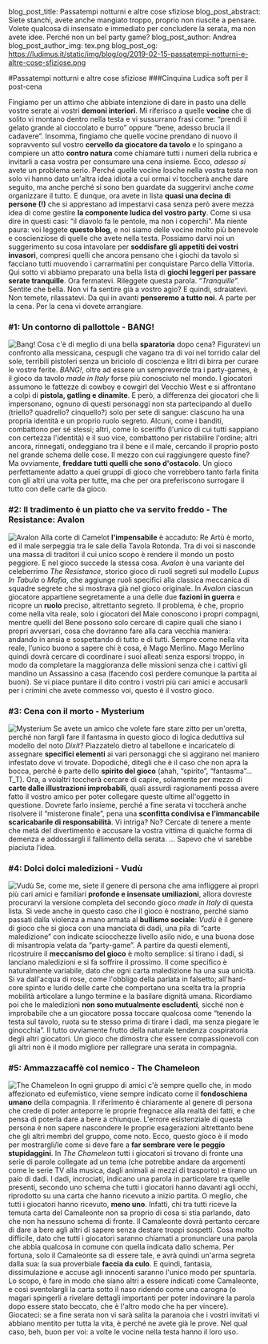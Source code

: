 blog_post_title: Passatempi notturni e altre cose sfiziose
blog_post_abstract: Siete stanchi, avete anche mangiato troppo, proprio non riuscite a pensare. Volete qualcosa di insensato e immediato per concludere la serata, ma non avete idee. Perché non un bel party game?
blog_post_author: Andrea
blog_post_author_img: tex.png
blog_post_og: https://ludimus.it/static/img/blog/og/2019-02-15-passatempi-notturni-e-altre-cose-sfiziose.png

#Passatempi notturni e altre cose sfiziose
###Cinquina Ludica soft per il post-cena

Fingiamo per un attimo che abbiate intenzione di dare in pasto una delle vostre serate ai vostri **demoni interiori**. Mi riferisco a quelle **vocine** che di solito vi montano dentro nella testa e vi sussurrano frasi come: “prendi il gelato grande al cioccolato e burro” oppure “bene, adesso brucia il cadavere”.
Insomma, fingiamo che quelle vocine prendano di nuovo il sopravvento sul vostro **cervello da giocatore da tavolo** e lo spingano a compiere un atto **contro natura** come chiamare tutti i numeri della rubrica e invitarli a casa vostra per consumare una cena insieme.
Ecco, _adesso sì_ avete un problema serio.
Perché quelle vocine losche nella vostra testa non solo vi hanno dato un'altra idea idiota a cui ormai vi toccherà anche dare seguito, ma anche perché si sono ben guardate da suggerirvi anche _come_ organizzare il tutto. 
E dunque, ora avete in lista **quasi una decina di persone (!)** che si apprestano ad impestarvi casa senza però avere mezza idea di come gestire **la componente ludica del vostro party**. Come si usa dire in questi casi: “il diavolo fa le pentole, ma non i coperchi”.
Ma niente paura: voi leggete **questo blog**, e noi siamo delle vocine molto più benevole e coscienziose di quelle che avete nella testa. Possiamo darvi noi un suggerimento su cosa intavolare per **soddisfare gli appetiti dei vostri invasori**, compresi quelli che ancora pensano che i giochi da tavolo si facciano tutti muovendo i carrarmatini per conquistare Parco della Vittoria. Qui sotto vi abbiamo preparato una bella lista di **giochi leggeri per passare serate tranquille**.
Ora fermatevi. Rileggete questa parola.
“_Tranquille_”.
Sentite  che bella. Non vi fa sentire già a vostro agio?
E quindi, sdraiatevi. Non temete, rilassatevi. Da qui in avanti **penseremo a tutto noi**.
A parte per la cena.
Per la cena vi dovete arrangiare.

### #1: Un contorno di pallottole - BANG!
![Bang!](../static/img/blog/passatempi/bang.jpg?t=1 "Bang!")
Cosa c'è di meglio di una bella **sparatoria** dopo cena? Figuratevi un confronto alla messicana, cespugli che vagano tra di voi nel torrido calar del sole, terribili pistoleri senza un briciolo di coscienza e litri di birra per curare le vostre ferite.
_BANG!_, oltre ad essere un sempreverde tra i party-games, è il gioco da tavolo _made in Italy_ forse più conosciuto nel mondo. I giocatori assumono le fattezze di cowboy e cowgirl del Vecchio West e si affrontano a colpi di **pistola, gatling e dinamite**. E però, a differenza dei giocatori che li impersonano, ognuno di questi personaggi non sta partecipando al duello (triello? quadrello? cinquello?) solo per sete di sangue: ciascuno ha una propria identità e un proprio ruolo segreto. Alcuni, come i banditi, combattono per sé stessi; altri, come lo sceriffo (l'unico di cui tutti sappiano con certezza l'identità) e il suo vice, combattono per ristabilire l'ordine; altri ancora, rinnegati, ondeggiano tra il bene e il male, cercando il proprio posto nel grande schema delle cose. Il mezzo con cui raggiungere questo fine? Ma ovviamente, **freddare tutti quelli che sono d'ostacolo**.
Un gioco perfettamente adatto a quei gruppi di gioco che vorrebbero tanto farla finita con gli altri una volta per tutte, ma che per ora preferiscono surrogare il tutto con delle carte da gioco.

### #2: Il tradimento è un piatto che va servito freddo - The Resistance: Avalon
![Avalon](../static/img/blog/passatempi/avalon.jpg?t=1 "The Resistance: Avalon")
Alla corte di Camelot **l'impensabile** è accaduto: Re Artù è morto, ed il male serpeggia tra le sale della Tavola Rotonda. Tra di voi si nasconde una massa di traditori il cui unico scopo è rendere il mondo un posto peggiore. E nel gioco succede la stessa cosa.
_Avalon_ è una variante del celeberrimo _The Resistance_, storico gioco di ruoli segreti sul modello _Lupus In Tabula_ o _Mafia_, che aggiunge ruoli specifici alla classica meccanica di squadre segrete che si mostrava già nel gioco originale.
In _Avalon_ ciascun giocatore appartiene segretamente a una delle due **fazioni in guerra** e ricopre un **ruolo** preciso, altrettanto segreto. Il problema, è che, proprio come nella vita reale, solo i giocatori del Male conoscono i propri compagni, mentre quelli del Bene possono solo cercare di capire quali che siano i propri avversari, cosa che dovranno fare alla cara vecchia maniera: andando in ansia e sospettando di tutto e di tutti.
Sempre come nella vita reale, l’unico buono a sapere chi è cosa, è Mago Merlino. Mago Merlino quindi dovrà cercare di coordinare i suoi alleati senza esporsi troppo, in modo da completare la maggioranza delle missioni senza che i cattivi gli mandino un Assassino a casa (facendo così perdere comunque la partita ai buoni).
Se vi piace puntare il dito contro i vostri più cari amici e accusarli per i crimini che avete commesso voi, questo è il vostro gioco.

### #3: Cena con il morto - Mysterium
![Mysterium](../static/img/blog/passatempi/mysterium.jpg?t=1 "Mysterium")
Se avete un amico che volete fare stare zitto per un'oretta, perché non fargli fare il fantasma in questo gioco di logica deduttiva sul modello del noto _Dixit_?
Piazzatelo dietro al tabellone e incaricatelo di assegnare **specifici elementi** ai vari personaggi che si aggirano nel maniero infestato dove vi trovate. Dopodiché, ditegli che è il caso che non apra la bocca, perché è parte dello **spirito del gioco** (ahah, “spirito”, “fantasma”... T_T).
Ora, a voialtri toccherà cercare di capire, solamente per mezzo di **carte dalle illustrazioni improbabili**, quali assurdi ragionamenti possa avere fatto il vostro amico per poter collegare queste ultime all'oggetto in questione. Dovrete farlo insieme, perché a fine serata vi toccherà anche risolvere il “misterone finale”, pena una **sconfitta condivisa e l’immancabile scaricabarile di responsabilità**.
Vi intriga? No? Cercate di tenere a mente che metà del divertimento è accusare la vostra vittima di qualche forma di demenza e addossargli il fallimento della serata.
…
Sapevo che vi sarebbe piaciuta l’idea.

### #4: Dolci dolci maledizioni - Vudù
![Vudù](../static/img/blog/passatempi/vudu.jpg?t=1 "Vudù")
Se, come me, siete il genere di persona che ama infliggere ai propri più cari amici e familiari **profonde e insensate umiliazioni**, allora dovreste procurarvi la versione completa del secondo gioco _made in Italy_ di questa lista.
Si vede anche in questo caso che il gioco è nostrano, perché siamo passati dalla violenza a mano armata al **bullismo sociale**: _Vudù_ è il genere di gioco che si gioca con una manciata di dadi, una pila di “carte maledizione” con indicate sciocchezze livello asilo nido, e una buona dose di misantropia velata da “party-game”. A partire da questi elementi, ricostruire il **meccanismo del gioco** è molto semplice: si tirano i dadi, si lanciano maledizioni e si fa soffrire il prossimo.
Il come specifico è naturalmente variabile, dato che ogni carta maledizione ha una sua unicità. Si va dall'acqua di rose, come l'obbligo della parlata in falsetto; all'hard-core spinto e lurido delle carte che comportano una scelta tra la propria mobilità articolare a lungo termine e la basilare dignità umana.
Ricordiamo poi che le maledizioni **non sono mutualmente escludenti**, sicché non è improbabile che a un giocatore possa toccare qualcosa come “tenendo la testa sul tavolo, ruota su te stesso prima di tirare i dadi, ma senza piegare le ginocchia”. Il tutto ovviamente frutto della naturale tendenza cospiratoria degli altri giocatori.
Un gioco che dimostra che essere compassionevoli con gli altri non è il modo migliore per rallegrare una serata in compagnia.

### #5: Ammazzacaffè col nemico - The Chameleon
![The Chameleon](../static/img/blog/passatempi/chameleon.jpg?t=1 "The Chameleon")
In ogni gruppo di amici c'è sempre quello che, in modo affezionato ed eufemistico, viene sempre indicato come il **fondoschiena umano** della compagnia. Il riferimento è chiaramente al genere di persona che crede di poter anteporre le proprie fregnacce alla realtà dei fatti, e che pensa di poterla dare a bere a chiunque.
L'errore esistenziale di questa persona è non sapere nascondere le proprie esagerazioni altrettanto bene che gli altri membri del gruppo, come noto. Ecco, questo gioco è il modo per mostrargli/le come si deve fare a **far sembrare vere le peggio stupidaggini**.
In _The Chameleon_ tutti i giocatori si trovano di fronte una serie di parole collegate ad un tema (che potrebbe andare da argomenti come le serie TV alla musica, dagli animali ai mezzi di trasporto) e tirano un paio di dadi. I dadi, incrociati, indicano una parola in particolare tra quelle presenti, secondo uno schema che tutti i giocatori hanno davanti agli occhi, riprodotto su una carta che hanno ricevuto a inizio partita.
O meglio, che tutti i giocatori hanno ricevuto, **meno uno**. Infatti, chi tra tutti riceve la temuta carta del Camaleonte non sa proprio di cosa si stia parlando, dato che non ha nessuno schema di fronte.
Il Camaleonte dovrà pertanto cercare di dare a bere agli altri di sapere senza destare troppi sospetti. Cosa molto difficile, dato che tutti i giocatori saranno chiamati a pronunciare una parola che abbia qualcosa in comune con quella indicata dallo schema.
Per fortuna, solo il Camaleonte sa di essere tale, e avrà quindi un'arma segreta dalla sua: la sua proverbiale **faccia da culo**. E quindi, fantasia, dissimulazione e accuse agli innocenti saranno l'unico modo per spuntarla. Lo scopo, è fare in modo che siano altri a essere indicati come Camaleonte, e così sventolargli la carta sotto il naso ridendo come una carogna (o magari spingerli a rivelare dettagli importanti per poter indovinare la parola dopo essere stato beccato, che è l'altro modo che ha per vincere).
Giocateci: se a fine serata non vi sarà salita la paranoia che i vostri invitati vi abbiano mentito per tutta la vita, è perché ne avete già le prove. Nel qual caso, beh, buon per voi: a volte le vocine nella testa hanno il loro uso.

